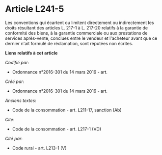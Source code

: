 # Article L241-5

Les conventions qui écartent ou limitent directement ou indirectement les droits résultant des articles L. 217-1 à L. 217-20
relatifs à la garantie de conformité des biens, à la garantie commerciale ou aux prestations de services après-vente,
conclues entre le vendeur et l'acheteur avant que ce dernier n'ait formulé de réclamation, sont réputées non écrites.

**Liens relatifs à cet article**

_Codifié par_:

  - Ordonnance n°2016-301 du 14 mars 2016 - art.

_Créé par_:

  - Ordonnance n°2016-301 du 14 mars 2016 - art.

_Anciens textes_:

  - Code de la consommation - art. L211-17, sanction (Ab)

_Cite_:

  - Code de la consommation - art. L217-1 (VD)

_Cité par_:

  - Code rural - art. L213-1 (V)
